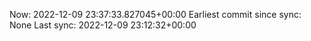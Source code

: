 Now: 2022-12-09 23:37:33.827045+00:00 Earliest commit since sync: None Last sync: 2022-12-09 23:12:32+00:00
